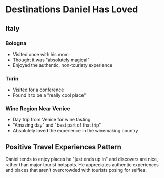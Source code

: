 # Destinations Daniel Has Loved

## Italy

### Bologna
- Visited once with his mom
- Thought it was "absolutely magical"
- Enjoyed the authentic, non-touristy experience

### Turin
- Visited for a conference
- Found it to be a "really cool place"

### Wine Region Near Venice
- Day trip from Venice for wine tasting
- "Amazing day" and "best part of that trip"
- Absolutely loved the experience in the winemaking country

## Positive Travel Experiences Pattern

Daniel tends to enjoy places he "just ends up in" and discovers are nice, rather than major tourist hotspots. He appreciates authentic experiences and places that aren't overcrowded with tourists posing for selfies.

